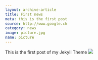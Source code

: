 ```yaml
---
layout: archive-article
title: First news
meta: this is the first post
source: http://www.google.ch
category: news
image: picture.jpg
name: picture
---
```


This is the first post of my Jekyll Theme
		<img src="{{site.baseurl}}/img/picture.jpg">
